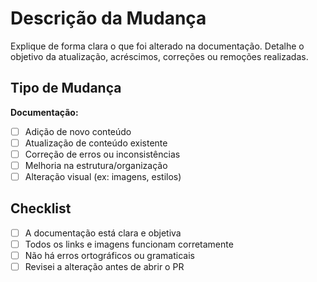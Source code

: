 
# Descrição da Mudança

Explique de forma clara o que foi alterado na documentação. Detalhe o objetivo da atualização, acréscimos, correções ou remoções realizadas.

## Tipo de Mudança

**Documentação:**
- [ ] Adição de novo conteúdo
- [ ] Atualização de conteúdo existente
- [ ] Correção de erros ou inconsistências
- [ ] Melhoria na estrutura/organização
- [ ] Alteração visual (ex: imagens, estilos)

## Checklist

- [ ] A documentação está clara e objetiva
- [ ] Todos os links e imagens funcionam corretamente
- [ ] Não há erros ortográficos ou gramaticais
- [ ] Revisei a alteração antes de abrir o PR